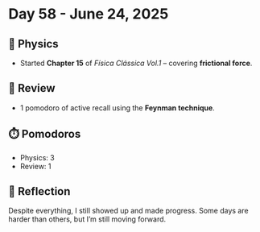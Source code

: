 # Day 58 - June 24, 2025

## 🧲 Physics
- Started **Chapter 15** of *Física Clássica Vol.1* – covering **frictional force**.

## 🧠 Review
- 1 pomodoro of active recall using the **Feynman technique**.

## ⏱️ Pomodoros
- Physics: 3
- Review: 1

## 💬 Reflection
Despite everything, I still showed up and made progress. Some days are harder than others, but I’m still moving forward.
